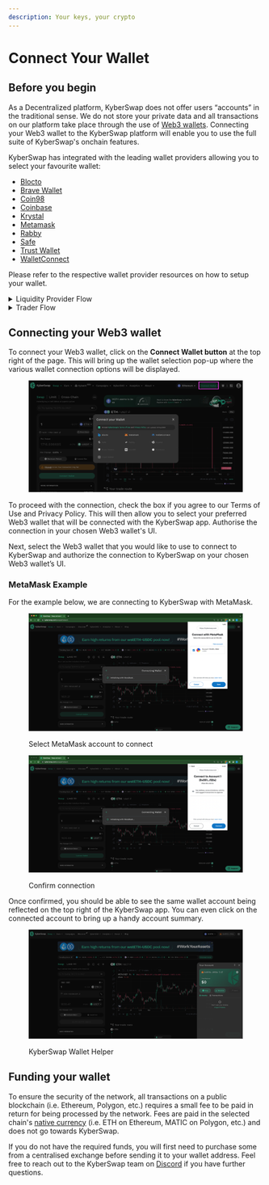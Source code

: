 ```yaml
---
description: Your keys, your crypto
---
```


# Connect Your Wallet

## Before you begin

As a Decentralized platform, KyberSwap does not offer users “accounts” in the traditional sense. We do not store your private data and all transactions on our platform take place through the use of [Web3 wallets](../../../getting-started/foundational-topics/decentralized-technologies/wallets.md). Connecting your Web3 wallet to the KyberSwap platform will enable you to use the full suite of KyberSwap's onchain features.

KyberSwap has integrated with the leading wallet providers allowing you to select your favourite wallet:

* [Blocto](https://blocto.io/)
* [Brave Wallet](https://brave.com/wallet/)
* [Coin98](https://coin98.com/)
* [Coinbase](https://www.coinbase.com/wallet)
* [Krystal](https://linktr.ee/krystalwallet)
* [Metamask](https://metamask.io/)
* [Rabby](https://rabby.io/)
* [Safe](https://safe.global/wallet)
* [Trust Wallet](https://trustwallet.com/)
* [WalletConnect](https://walletconnect.com/)

Please refer to the respective wallet provider resources on how to setup your wallet.

<details>

<summary>Liquidity Provider Flow</summary>

Still deciding on which solution suits you best?&#x20;

* **Overview**: [Earn Yield By Contributing Liquidity](earn-yield-by-contributing-liquidity.md)
* **Detailed comparison**:  [Classic vs Elastic](../../../liquidity-solutions/classic-vs-elastic/)&#x20;

#### Next steps

1. **Connect Your Wallet <-**
2. [Switching Networks](selecting-preferred-network.md)
3. [Earn Yield By Contributing Liquidity](earn-yield-by-contributing-liquidity.md)

</details>

<details>

<summary>Trader Flow</summary>

1. **Connect Your Wallet <-**
2. [Switching Networks](selecting-preferred-network.md)
3. Get Tokens
   * [Get Crypto With Fiat](get-crypto-with-fiat.md)
4. Swap Tokens
   * [Instantly Swap At Superior Rates](broken-reference)
   * [Swap At Your Preferred Rates](trade-at-your-preferred-rates.md)
   * [Swap Between Different Tokens Across Chains](swap-between-different-tokens-across-chains.md)

</details>

## Connecting your Web3 wallet

To connect your Web3 wallet, click on the **Connect Wallet button** at the top right of the page. This will bring up the wallet selection pop-up where the various wallet connection options will be displayed.

<figure><img src="../../../.gitbook/assets/ConnectWallet_WalletsOverview.png" alt=""><figcaption></figcaption></figure>

To proceed with the connection, check the box if you agree to our Terms of Use and Privacy Policy. This will then allow you to select your preferred Web3 wallet that will be connected with the KyberSwap app. Authorise the connection in your chosen Web3 wallet's UI.

Next, select the Web3 wallet that you would like to use to connect to KyberSwap and authorize the connection to KyberSwap on your chosen Web3 wallet’s UI.&#x20;

### MetaMask Example

For the example below, we are connecting to KyberSwap with MetaMask.

<figure><img src="../../../.gitbook/assets/image (66).png" alt=""><figcaption><p>Select MetaMask account to connect</p></figcaption></figure>

<figure><img src="../../../.gitbook/assets/image (65).png" alt=""><figcaption><p>Confirm connection</p></figcaption></figure>

Once confirmed, you should be able to see the same wallet account being reflected on the top right of the KyberSwap app. You can even click on the connected account to bring up a handy account summary.

<figure><img src="../../../.gitbook/assets/image (81).png" alt=""><figcaption><p>KyberSwap Wallet Helper</p></figcaption></figure>

## Funding your wallet

To ensure the security of the network, all transactions on a public blockchain (i.e. Ethereum, Polygon, etc.) requires a small fee to be paid in return for being processed by the network. Fees are paid in the selected chain's [native currency](../../../getting-started/foundational-topics/decentralized-finance/tokens.md#coins-vs-tokens) (i.e. ETH on Ethereum, MATIC on Polygon, etc.) and does not go towards KyberSwap.&#x20;

If you do not have the required funds, you will first need to purchase some from a centralised exchange before sending it to your wallet address. Feel free to reach out to the KyberSwap team on [Discord](https://discord.gg/NB3vc8J9uv) if you have further questions.&#x20;
